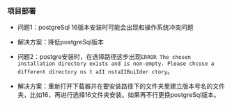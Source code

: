 ### 项目部署
- 问题1：postgreSql 16版本安装时可能会出现和操作系统冲突问题
- 解决方案：降低postgreSql版本

- 问题2：postgre安装时，在选择路径这步出现`ERROR The chosen installation directory exists and is non-empty. Please chcose a different directory ns t aII nstaIIBuiIder ctory`。
- 解决方案：重新打开下载器并在要安装路径下的文件夹里建立版本号名的文件夹，比如16，再进行选择16文件夹安装。如果再不行更换postgreSql版本。